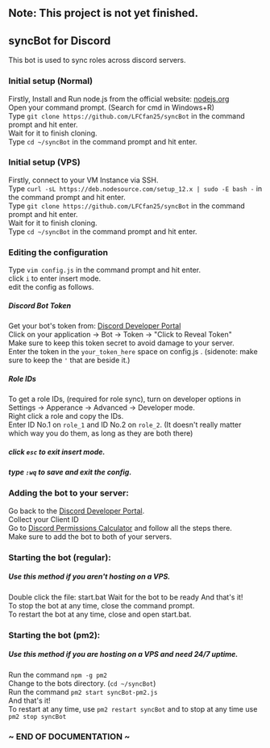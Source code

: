 ## Note: This project is not yet finished. ##
## syncBot for Discord ##

This bot is used to sync roles across discord servers. 

### Initial setup (Normal) ###

 Firstly, Install and Run node.js from the official website: [nodejs.org](https://nodejs.org/dist/v12.18.3/node-v12.18.3-x86.msi)    
 Open your command prompt. (Search for cmd in Windows+R)  
 Type `git clone https://github.com/LFCfan25/syncBot` in the command prompt and hit enter.  
 Wait for it to finish cloning.  
 Type `cd ~/syncBot` in the command prompt and hit enter.  

### Initial setup (VPS) ###
 
 Firstly, connect to your VM Instance via SSH.   
 Type `curl -sL https://deb.nodesource.com/setup_12.x | sudo -E bash -` in the command prompt and hit enter.  
 Type `git clone https://github.com/LFCfan25/syncBot` in the command prompt and hit enter.  
 Wait for it to finish cloning.  
 Type `cd ~/syncBot` in the command prompt and hit enter.  
 
 ### Editing the configuration ###
 Type `vim config.js` in the command prompt and hit enter.  
 click `i` to enter insert mode.  
 edit the config as follows.
 
##### Discord Bot Token #####
 Get your bot's token from: [Discord Developer Portal](https://discordapp.com/developers/applications/)  
 Click on your application -> Bot -> Token -> "Click to Reveal Token"  
 Make sure to keep this token secret to avoid damage to your server.  
 Enter the token in the `your_token_here` space on config.js . (sidenote: make sure to keep the `'` that are beside it.)  

##### Role IDs #####
 To get a role IDs, (required for role sync), turn on developer options in Settings -> Apperance -> Advanced -> Developer mode.   
 Right click a role and copy the IDs.  
 Enter ID No.1 on `role_1` and ID No.2 on `role_2`. (It doesn't really matter which way you do them, as long as they are both there)  

##### click `esc` to exit insert mode.  
##### type `:wq` to save and exit the config.  

### Adding the bot to your server:
 Go back to the [Discord Developer Portal](https://discordapp.com/developers/applications/).  
 Collect your Client ID  
 Go to [Discord Permissions Calculator](https://discordapi.com/permissions.html#268504064) and follow all the steps there.  
 Make sure to add the bot to both of your servers.  
 
### Starting the bot (regular):  
##### Use this method if you aren't hosting on a VPS.  
Double click the file: start.bat
Wait for the bot to be ready
And that's it!  
To stop the bot at any time, close the command prompt.  
To restart the bot at any time, close and open start.bat.
  
### Starting the bot (pm2):  
##### Use this method if you are hosting on a VPS and need 24/7 uptime.  
Run the command `npm -g pm2`  
Change to the bots directory. (`cd ~/syncBot`)  
Run the command `pm2 start syncBot-pm2.js`  
And that's it!  
To restart at any time, use `pm2 restart syncBot` and to stop at any time use `pm2 stop syncBot`  

### ~ END OF DOCUMENTATION ~ ###

